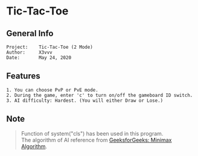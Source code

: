 # Tic-Tac-Toe

## General Info
    Project:    Tic-Tac-Toe (2 Mode)
    Author:     X3vvv
    Date:       May 24, 2020
    
    
## Features
    1. You can choose PvP or PvE mode.
    2. During the game, enter 'c' to turn on/off the gameboard ID switch.
    3. AI difficulty: Hardest. (You will either Draw or Lose.)
    
## Note
> Function of system("cls") has been used in this program. <br/>
   The algorithm of AI reference from [GeeksforGeeks: Minimax Algorithm](https://www.geeksforgeeks.org/minimax-algorithm-in-game-theory-set-1-introduction/).
